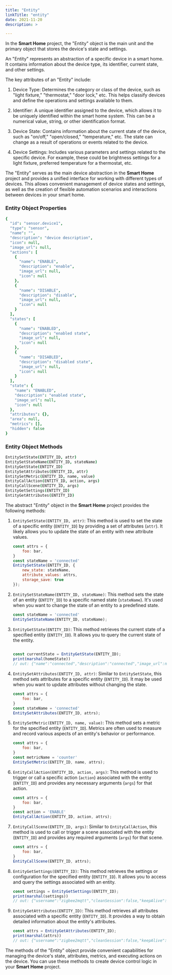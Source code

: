 ```yaml
---
title: "Entity"
linkTitle: "entity"
date: 2021-11-20
description: >

---
```


In the **Smart Home** project, the "Entity" object is the main unit and the primary object that stores the device's state and settings.

An "Entity" represents an abstraction of a specific device in a smart home. It contains information about the device type, its identifier, current state, and other settings.

The key attributes of an "Entity" include:

1. Device Type: Determines the category or class of the device, such as "light fixture," "thermostat," "door lock," etc. This helps classify devices and define the operations and settings available to them.

2. Identifier: A unique identifier assigned to the device, which allows it to be uniquely identified within the smart home system. This can be a numerical value, string, or other identification format.

3. Device State: Contains information about the current state of the device, such as "on/off," "open/closed," "temperature," etc. The state can change as a result of operations or events related to the device.

4. Device Settings: Includes various parameters and settings related to the specific device. For example, these could be brightness settings for a light fixture, preferred temperature for a thermostat, etc.

The "Entity" serves as the main device abstraction in the **Smart Home** project and provides a unified interface for working with different types of devices. This allows convenient management of device states and settings, as well as the creation of flexible automation scenarios and interactions between devices in your smart home.

### Entity Object Properties
```coffeescript
{
  "id": "sensor.device1",
  "type": "sensor",
  "name": "",
  "description": "device description",
  "icon": null,
  "image_url": null,
  "actions": [
    {
      "name": "ENABLE",
      "description": "enable",
      "image_url": null,
      "icon": null
    },
    {
      "name": "DISABLE",
      "description": "disable",
      "image_url": null,
      "icon": null
    }
  ],
  "states": [
    {
      "name": "ENABLED",
      "description": "enabled state",
      "image_url": null,
      "icon": null
    },
    {
      "name": "DISABLED",
      "description": "disabled state",
      "image_url": null,
      "icon": null
    }
  ],
  "state": {
    "name": "ENABLED",
    "description": "enabled state",
    "image_url": null,
    "icon": null
  },
  "attributes": {},
  "area": null,
  "metrics": [],
  "hidden": false
}
```

### Entity Object Methods

```coffeescript
EntitySetState(ENTITY_ID, attr)
EntitySetStateName(ENTITY_ID, stateName)
EntityGetState(ENTITY_ID)
EntitySetAttributes(ENTITY_ID, attr)
EntitySetMetric(ENTITY_ID, name, value)
EntityCallAction(ENTITY_ID, action, args)
EntityCallScene(ENTITY_ID, args)
EntityGetSettings(ENTITY_ID)
EntityGetAttributes(ENTITY_ID)
```

The abstract "Entity" object in the **Smart Home** project provides the following methods:

1. `EntitySetState(ENTITY_ID, attr)`: This method is used to set the state of a specific entity (`ENTITY_ID`) by providing a set of attributes (`attr`). It likely allows you to update the state of an entity with new attribute values.

    ```javascript
    const attrs = {
        foo: bar,
    }
    const stateName = 'connected'
    EntitySetState(ENTITY_ID, {
        new_state: stateName,
        attribute_values: attrs,
        storage_save: true
    });
    ```

2. `EntitySetStateName(ENTITY_ID, stateName)`: This method sets the state of an entity (`ENTITY_ID`) to a specific named state (`stateName`). It's used when you want to change the state of an entity to a predefined state.

    ```javascript
    const stateName = 'connected'
    EntitySetStateName(ENTITY_ID, stateName);
    ```

3. `EntityGetState(ENTITY_ID)`: This method retrieves the current state of a specified entity (`ENTITY_ID`). It allows you to query the current state of the entity.

    ```javascript
  
    const currentState = EntityGetState(ENTITY_ID);
    print(marshal(homeState))
    // out: {"name":"connected","description":"connected","image_url":null,"icon":null}
    ```

4. `EntitySetAttributes(ENTITY_ID, attr)`: Similar to `EntitySetState`, this method sets attributes for a specific entity (`ENTITY_ID`). It may be used when you want to update attributes without changing the state.

    ```javascript
    const attrs = {
        foo: bar,
    }
    const stateName = 'connected'
    EntitySetAttributes(ENTITY_ID, attrs);
    ```

5. `EntitySetMetric(ENTITY_ID, name, value)`: This method sets a metric for the specified entity (`ENTITY_ID`). Metrics are often used to measure and record various aspects of an entity's behavior or performance.

    ```javascript
    const attrs = {
        foo: bar,
    }
    const metricName = 'counter'
    EntitySetMetric(ENTITY_ID, name, attrs);
    ```

6. `EntityCallAction(ENTITY_ID, action, args)`: This method is used to trigger or call a specific action (`action`) associated with the entity (`ENTITY_ID`) and provides any necessary arguments (`args`) for that action.

    ```javascript
    const attrs = {
        foo: bar,
    }
    const action = 'ENABLE'
    EntityCallAction(ENTITY_ID, action, attrs);
    ```

7. `EntityCallScene(ENTITY_ID, args)`: Similar to `EntityCallAction`, this method is used to call or trigger a scene associated with the entity (`ENTITY_ID`) and provides any required arguments (`args`) for that scene.

    ```javascript
    const attrs = {
        foo: bar,
    }
    EntityCallScene(ENTITY_ID, attrs);
    ```

8. `EntityGetSettings(ENTITY_ID)`: This method retrieves the settings or configuration for the specified entity (`ENTITY_ID`). It allows you to access and query the settings associated with an entity.

    ```javascript
    const settings = EntityGetSettings(ENTITY_ID);
    print(marshal(settings))
    // out: {"username":"zigbee2mqtt","cleanSession":false,"keepAlive":15,"direction":"in","topics":"owntracks/#","pingTimeout":10,"connectTimeout":30,"qos":0}

    ```

9. `EntityGetAttributes(ENTITY_ID)`: This method retrieves all attributes associated with a specific entity (`ENTITY_ID`). It provides a way to obtain detailed information about the entity's attributes.

    ```javascript
    const attrs = EntityGetAttributes(ENTITY_ID);
    print(marshal(attrs))
    // out: {"username":"zigbee2mqtt","cleanSession":false,"keepAlive":15,"direction":"in","topics":"owntracks/#","pingTimeout":10,"connectTimeout":30,"qos":0}

    ```

The methods of the "Entity" object provide convenient capabilities for managing the device's state, attributes, metrics, and executing actions on the device. You can use these methods to create device control logic in your **Smart Home** project.

